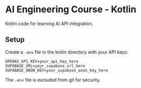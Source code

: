 # AI Engineering Course - Kotlin

Kotlin code for learning AI API integration.

## Setup

Create a `.env` file in the kotlin directory with your API keys:

```
OPENAI_API_KEY=your_api_key_here
SUPABASE_URL=your_supabase_url_here
SUPABASE_ANON_KEY=your_supabase_anon_key_here
```

The `.env` file is excluded from git for security.